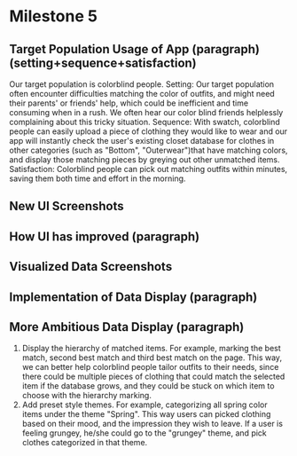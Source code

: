 # Milestone 5
## Target Population Usage of App (paragraph)(setting+sequence+satisfaction)
Our target population is colorblind people. 
Setting: Our target population often encounter difficulties matching the color of outfits, and might need their parents' or friends' help, which could be inefficient and time consuming when in a rush. We often hear our color blind friends helplessly complaining about this tricky situation.
Sequence: With swatch, colorblind people can easily upload a piece of clothing they would like to wear and our app will instantly check the user's existing closet database for clothes in other categories (such as "Bottom", "Outerwear")that have matching colors, and display those matching pieces by greying out other unmatched items. 
Satisfaction: Colorblind people can pick out matching outfits within minutes, saving them both time and effort in the morning. 

## New UI Screenshots

## How UI has improved (paragraph)

## Visualized Data Screenshots

## Implementation of Data Display (paragraph)

## More Ambitious Data Display (paragraph)
1. Display the hierarchy of matched items. For example, marking the best match, second best match and third best match on the page. This way, we can better help colorblind people tailor outfits to their needs, since there could be multiple pieces of clothing that could match the selected item if the database grows, and they could be stuck on which item to choose with the hierarchy marking.
2. Add preset style themes. For example, categorizing all spring color items under the theme "Spring". This way users can picked clothing based on their mood, and the impression they wish to leave. If a user is feeling grungey, he/she could go to the "grungey" theme, and pick clothes categorized in that theme.

